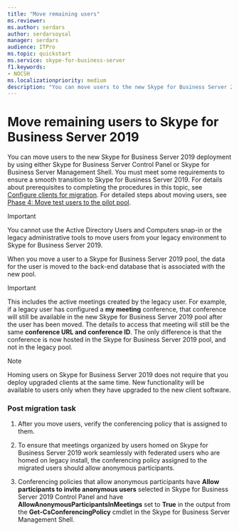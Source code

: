 ```yaml
---
title: "Move remaining users"
ms.reviewer: 
ms.author: serdars
author: serdarsoysal
manager: serdars
audience: ITPro
ms.topic: quickstart
ms.service: skype-for-business-server
f1.keywords:
- NOCSH
ms.localizationpriority: medium
description: "You can move users to the new Skype for Business Server 2019 deployment by using either Skype for Business Server Control Panel or Skype for Business Server Management Shell. You must meet some requirements to ensure a smooth transition to Skype for Business Server 2019. For details about prerequisites to completing the procedures in this topic, see Configure clients for migration. For detailed steps about moving users, see Phase 4: Move test users to the pilot pool."
---
```


# Move remaining users to Skype for Business Server 2019

You can move users to the new Skype for Business Server 2019 deployment by using either Skype for Business Server Control Panel or Skype for Business Server Management Shell. You must meet some requirements to ensure a smooth transition to Skype for Business Server 2019. For details about prerequisites to completing the procedures in this topic, see [Configure clients for migration](configure-clients-for-migration.md). For detailed steps about moving users, see [Phase 4: Move test users to the pilot pool](phase-4-move-test-users-to-the-pilot-pool.md).
  
> [!IMPORTANT]
> You cannot use the Active Directory Users and Computers snap-in or the legacy administrative tools to move users from your legacy environment to Skype for Business Server 2019. 
  
When you move a user to a Skype for Business Server 2019 pool, the data for the user is moved to the back-end database that is associated with the new pool. 
  
> [!IMPORTANT]
> This includes the active meetings created by the legacy user. For example, if a legacy user has configured a **my meeting** conference, that conference will still be available in the new Skype for Business Server 2019 pool after the user has been moved. The details to access that meeting will still be the same **conference URL and conference ID**. The only difference is that the conference is now hosted in the Skype for Business Server 2019 pool, and not in the legacy pool. 
  
> [!NOTE]
> Homing users on Skype for Business Server 2019 does not require that you deploy upgraded clients at the same time. New functionality will be available to users only when they have upgraded to the new client software. 
  
### Post migration task

1. After you move users, verify the conferencing policy that is assigned to them. 
    
2. To ensure that meetings organized by users homed on Skype for Business Server 2019 work seamlessly with federated users who are homed on legacy install, the conferencing policy assigned to the migrated users should allow anonymous participants.
    
3. Conferencing policies that allow anonymous participants have **Allow participants to invite anonymous users** selected in Skype for Business Server 2019 Control Panel and have **AllowAnonymousParticipantsInMeetings** set to **True** in the output from the **Get-CsConferencingPolicy** cmdlet in the Skype for Business Server Management Shell. 
    
<!-- 4. For details about configuring conferencing policy by using Skype for Business Server Management Shell, see 
 [Set-CsConferencingPolicy](../../lync-server-management-shell/lync-server-2013-cmdlets-by-category/set-csconferencingpolicy.md) in the Skype for Business Server Management Shell documentation.  -->
    

